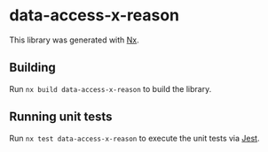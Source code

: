 # data-access-x-reason

This library was generated with [Nx](https://nx.dev).

## Building

Run `nx build data-access-x-reason` to build the library.

## Running unit tests

Run `nx test data-access-x-reason` to execute the unit tests via [Jest](https://jestjs.io).
